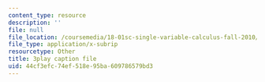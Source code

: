 ```yaml
---
content_type: resource
description: ''
file: null
file_location: /coursemedia/18-01sc-single-variable-calculus-fall-2010/44cf3efc74ef518e95ba609786579bd3_VOlbVNxyNfM.vtt
file_type: application/x-subrip
resourcetype: Other
title: 3play caption file
uid: 44cf3efc-74ef-518e-95ba-609786579bd3
---
```

